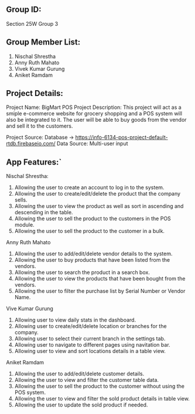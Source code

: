 ## Group ID:
Section 25W Group 3

## Group Member List:

1. Nischal Shrestha
2. Anny Ruth Mahato
3. Vivek Kumar Gurung
4. Aniket Ramdam

## Project Details:

Project Name: BigMart POS
Project Description: This project will act as a smiple e-commerce website for grocery shopping and a POS system will also be integrated to it. The user will be able to buy goods from the vendor and sell it to the customers.

Project Source: Database -> https://info-6134-pos-project-default-rtdb.firebaseio.com/
Data Source: Multi-user input

## App Features:`

Nischal Shrestha:

1. Allowing the user to create an account to log in to the system.
2. Allowing the user to create/edit/delete the product that the company sells.
3. Allowing the user to view the product as well as sort in ascending and descending in the table.
4. Allowing the user to sell the product to the customers in the POS module.
5. Allowing the user to sell the product to the customer in a bulk.

Anny Ruth Mahato

1. Allowing the user to add/edit/delete vendor details to the system.
2. Allowing the user to buy products that have been listed from the vendors.
3. Allowing the user to search the product in a search box.
4. Allowing the user to view the products that have been bought from the vendors.
5. Allowing the user to filter the purchase list by Serial Number or Vendor Name.

Vive Kumar Gurung

1. Allowing user to view daily stats in the dashboard.
2. Allowing user to create/edit/delete location or branches for the company.
3. Allowing user to select their current branch in the settings tab.
4. Allowing user to navigate to different pages using navitation bar.
5. Allowing user to view and sort locations details in a table view.

Aniket Ramdam

1. Allowing the user to add/edit/delete customer details.
2. Allowing the user to view and filter the customer table data.
3. Allowing the user to sell the product to the customer without using the POS system.
4. Allowing the user to view and filter the sold product details in table view.
5. Allowing the user to update the sold product if needed.